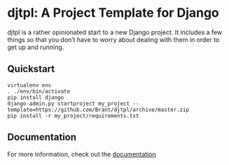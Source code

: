 djtpl: A Project Template for Django
====================================

djtpl is a rather opinionated start to a new Django project. It includes a few things so that you don’t have to worry about dealing with them in order to get up and running.

## Quickstart
```
virtualenv env
. ./env/bin/activate
pip install django
django-admin.py startproject my_project --template=https://github.com/Brant/djtpl/archive/master.zip
pip install -r my_project/requirements.txt
```

## Documentation
For more information, check out the [documentation](http://brant.github.io/djtpl/)
